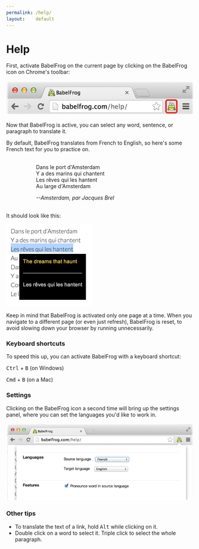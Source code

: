 ```yaml
---
permalink: /help/
layout:    default
---
```


Help
====

First, activate BabelFrog on the current page by clicking on the BabelFrog icon on Chrome's toolbar: 

<img class="frame" src="/img/babelfrog-chromebar.png">

Now that BabelFrog is active, you can select any word, sentence, or paragraph to translate it.

By default, BabelFrog translates from French to English, so here's some French text for you to practice on.

<div class="amsterdam" style="padding: 3px 10px 3px 80px;">
<p>
Dans le port d'Amsterdam <br/>
Y a des marins qui chantent <br/>
Les rêves qui les hantent<br/>
Au large d'Amsterdam<br/>
</p>
<p><em>--Amsterdam, par Jacques Brel</em></p>
</div>

It should look like this:

<img class="frame" src="/img/babelfrog-translation.png" width="232px">

Keep in mind that BabelFrog is activated only one page at a time. When you navigate to a different page (or even just refresh), BabelFrog is reset, to avoid slowing down your browser by running unnecessarily.

### Keyboard shortcuts

To speed this up, you can activate BabelFrog with a keyboard shortcut: 

<div class="amsterdam">
  <p><kbd>Ctrl</kbd> + <kbd>B</kbd> (on Windows)</p>
  <p><kbd>Cmd</kbd> + <kbd>B</kbd> (on a Mac)</p>
</div>

### Settings

Clicking on the BabelFrog icon a second time will bring up the settings panel, where you can set the languages you'd like to work in.

<img class="frame" src="/img/babelfrog-settings.png">

### Other tips

* To translate the text of a link, hold <kbd>Alt</kbd> while clicking on it.
* Double click on a word to select it. Triple click to select the whole paragraph.
